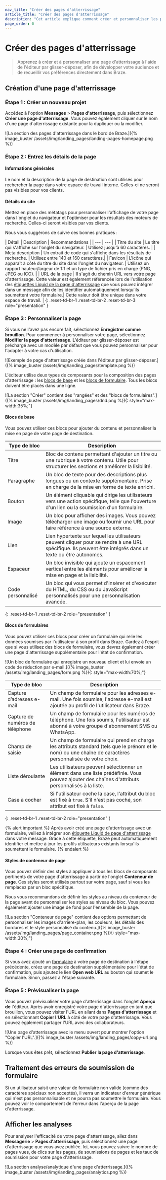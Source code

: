 ```yaml
---
nav_title: "Créer des pages d'atterrissage"
article_title: "Créer des pages d'atterrissage"
description: "Cet article explique comment créer et personnaliser les pages d'atterrissage de Braze à l'aide de l'éditeur par glisser-déposer."
page_order: 0
---
```


# Créer des pages d'atterrissage

> Apprenez à créer et à personnaliser une page d'atterrissage à l'aide de l'éditeur par glisser-déposer, afin de développer votre audience et de recueillir vos préférences directement dans Braze.

## Création d'une page d'atterrissage

### Étape 1 : Créer un nouveau projet

Accédez à l'option **Messages** > **Pages d'atterrissage**, puis sélectionnez **Créer une page d'atterrissage**. Vous pouvez également cliquer sur le nom d'une page d'atterrissage existante pour la dupliquer ou la modifier.

![La section des pages d'atterrissage dans le bord de Braze.]({% image_buster /assets/img/landing_pages/landing-pages-homepage.png %})

### Étape 2 : Entrez les détails de la page

#### Informations générales

Le nom et la description de la page de destination sont utilisés pour rechercher la page dans votre espace de travail interne. Celles-ci ne seront pas visibles pour vos clients.

#### Détails du site

Mettez en place des métatags pour personnaliser l'affichage de votre page dans l'onglet du navigateur et l'optimiser pour les résultats des moteurs de recherche. Celles-ci seront visibles par vos clients.

Nous vous suggérons de suivre ces bonnes pratiques :

| Détail | Description | Recommandations |
| --- | --- |
| Titre du site | Le titre qui s'affiche sur l'onglet du navigateur. | Utilisez jusqu'à 60 caractères. |
| Meta description | Un extrait de code qui s'affiche dans les résultats de recherche. | Utilisez entre 140 et 160 caractères.|
| Favicon | L'icône qui apparaît à côté du titre du site dans l'onglet du navigateur. | Utilisez un rapport hauteur/largeur de 1:1 et un type de fichier pris en charge (PNG, JPEG ou ICO). |
| URL de la page | Il s'agit du chemin URL vers votre page d'atterrissage. Cette valeur est également référencée lors de l'utilisation des [étiquettes Liquid de la page d'atterrissage]({{site.baseurl}}/user_guide/engagement_tools/landing_pages/tracking_users) que vous pouvez intégrer dans un message afin de les identifier automatiquement lorsqu'ils soumettent votre formulaire.| Cette valeur doit être unique dans votre espace de travail. |
{: .reset-td-br-1 .reset-td-br-2 .reset-td-br-3 role="presentation" }

### Étape 3 : Personnaliser la page

Si vous ne l'avez pas encore fait, sélectionnez **Enregistrer comme brouillon**. Pour commencer à personnaliser votre page, sélectionnez **Modifier la page d'atterrissage**. L'éditeur par glisser-déposer est préchargé avec un modèle par défaut que vous pouvez personnaliser pour l'adapter à votre cas d'utilisation.

![Exemple de page d'atterrissage créée dans l'éditeur par glisser-déposer.]({% image_buster /assets/img/landing_pages/template.png %})

L'éditeur utilise deux types de composants pour la composition des pages d'atterrissage : les [blocs de base](#basic-blocks) et les [blocs de formulaire](#form-blocks). Tous les blocs doivent être placés dans une ligne.

![La section "Créer" contient des "rangées" et des "blocs de formulaires".]({% image_buster /assets/img/landing_pages/dnd.png %}){: style="max-width:35%;"}

#### Blocs de base

Vous pouvez utiliser ces blocs pour ajouter du contenu et personnaliser la mise en page de votre page de destination.

| Type de bloc   | Description |
|-------------|-------------|
| Titre       | Bloc de contenu permettant d'ajouter un titre ou une rubrique à votre contenu. Utile pour structurer les sections et améliorer la lisibilité. |
| Paragraphe   | Un bloc de texte pour des descriptions plus longues ou un contexte supplémentaire. Prise en charge de la mise en forme de texte enrichi. |
| Bouton      | Un élément cliquable qui dirige les utilisateurs vers une action spécifique, telle que l'ouverture d'un lien ou la soumission d'un formulaire. |
| Image       | Un bloc pour afficher des images. Vous pouvez télécharger une image ou fournir une URL pour faire référence à une source externe. |
| Lien        | Lien hypertexte sur lequel les utilisateurs peuvent cliquer pour se rendre à une URL spécifique. Ils peuvent être intégrés dans un texte ou être autonomes. |
| Espaceur      | Un bloc invisible qui ajoute un espacement vertical entre les éléments pour améliorer la mise en page et la lisibilité. |
| Code personnalisé | Un bloc qui vous permet d'insérer et d'exécuter du HTML, du CSS ou du JavaScript personnalisés pour une personnalisation avancée. |
{: .reset-td-br-1 .reset-td-br-2 role="presentation" }

#### Blocs de formulaires

Vous pouvez utiliser ces blocs pour créer un formulaire qui relie les données soumises par l'utilisateur à son profil dans Braze. Gardez à l'esprit que si vous utilisez des blocs de formulaire, vous devrez également créer une page d'atterrissage supplémentaire pour l'état de confirmation.

![Un bloc de formulaire qui enregistre un nouveau client et lui envoie un code de réduction par e-mail.]({% image_buster /assets/img/landing_pages/form.png %}){: style="max-width:70%;"}

| Type de bloc     | Description |
|---------------|-------------|
| Capture d’adresses e-mail | Un champ de formulaire pour les adresses e-mail. Une fois soumise, l'adresse e-mail est ajoutée au profil de l'utilisateur dans Braze. |
| Capture de numéros de téléphone | Un champ de formulaire pour les numéros de téléphone. Une fois soumis, l'utilisateur est abonné à votre groupe d'abonnement SMS ou WhatsApp. |
| Champ de saisie   | Un champ de formulaire qui prend en charge les attributs standard (tels que le prénom et le nom) ou une chaîne de caractères personnalisée de votre choix. |
| Liste déroulante      | Les utilisateurs peuvent sélectionner un élément dans une liste prédéfinie. Vous pouvez ajouter des chaînes d'attributs personnalisés à la liste. |
| Case à cocher      | Si l'utilisateur coche la case, l'attribut du bloc est fixé à `true`. S'il n'est pas coché, son attribut est fixé à `false`. |
{: .reset-td-br-1 .reset-td-br-2 role="presentation" }

{% alert important %}
Après avoir créé une page d'atterrissage avec un formulaire, veillez à intégrer son [étiquette Liquid de page d'atterrissage]({{site.baseurl}}/user_guide/engagement_tools/landing_pages/tracking_users) dans votre message. Grâce à cette étiquette, Braze peut automatiquement identifier et mettre à jour les profils utilisateurs existants lorsqu'ils soumettent le formulaire.
{% endalert %}

#### Styles de conteneur de page

Vous pouvez définir des styles à appliquer à tous les blocs de composants pertinents de votre page d'atterrissage à partir de l'onglet **Conteneur de page**. Ces styles seront utilisés partout sur votre page, sauf si vous les remplacez par un bloc spécifique.

Nous vous recommandons de définir les styles au niveau du conteneur de la page avant de personnaliser les styles au niveau du bloc. Vous pouvez également ajouter une image de fond pour l'ensemble de la page.

![La section "Conteneur de page" contient des options permettant de personnaliser les images d'arrière-plan, les couleurs, les détails des bordures et le style personnalisé du contenu.]({% image_buster /assets/img/landing_pages/page_container.png %}){: style="max-width:30%;"}

### Étape 4 : Créer une page de confirmation

Si vous avez ajouté un [formulaire](#form-block) à votre page de destination à l'étape précédente, créez une page de destination supplémentaire pour l'état de confirmation, puis ajoutez le lien **Open web URL** au bouton qui soumet le formulaire. Sinon, passez à l'étape suivante.

### Étape 5 : Prévisualiser la page

Vous pouvez prévisualiser votre page d'atterrissage dans l'onglet **Aperçu de** l'éditeur. Après avoir enregistré votre page d'atterrissage en tant que brouillon, vous pouvez visiter l'URL en allant dans **Pages d'atterrissage** et en sélectionnant **Copier l'URL** à côté de votre page d'atterrissage. Vous pouvez également partager l'URL avec des collaborateurs.

![Une page d'atterrissage avec le menu ouvert pour montrer l'option "Copier l'URL".]({% image_buster /assets/img/landing_pages/copy-url.png %})

Lorsque vous êtes prêt, sélectionnez **Publier la page d'atterrissage**.

## Traitement des erreurs de soumission de formulaire

Si un utilisateur saisit une valeur de formulaire non valide (comme des caractères spéciaux non acceptés), il verra un indicateur d'erreur générique qui n'est pas personnalisable et ne pourra pas soumettre le formulaire. Vous pouvez voir le comportement de l'erreur dans l'aperçu de la page d'atterrissage.

## Afficher les analyses

Pour analyser l'efficacité de votre page d'atterrissage, allez dans **Messagerie** > **Pages d'atterrissage**, puis sélectionnez une page d'atterrissage que vous avez publiée. Ici, vous pouvez suivre le nombre de pages vues, de clics sur les pages, de soumissions de pages et les taux de soumission pour votre page d'atterrissage.

![La section analyse/analytique d'une page d'atterrissage.]({% image_buster /assets/img/landing_pages/analytics.png %})
